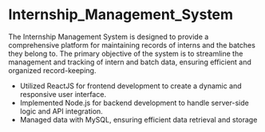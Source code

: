 # Internship_Management_System
The Internship Management System is designed to provide a comprehensive platform for maintaining records of interns and the batches they belong to. The primary objective of the system is to streamline the management and tracking of intern and batch data, ensuring efficient and organized record-keeping.
 - Utilized ReactJS for frontend development to create a dynamic and responsive user interface.
 - Implemented Node.js for backend development to handle server-side logic and API integration.
 - Managed data with MySQL, ensuring efficient data retrieval and storage
